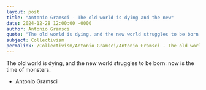 ```yaml
---
layout: post
title: "Antonio Gramsci - The old world is dying and the new"
date: 2024-12-28 12:00:00 -0000
author: Antonio Gramsci
quote: "The old world is dying, and the new world struggles to be born: now is the time of monsters."
subject: Collectivism
permalink: /Collectivism/Antonio Gramsci/Antonio Gramsci - The old world is dying and the new
---
```


The old world is dying, and the new world struggles to be born: now is the time of monsters.

- Antonio Gramsci
